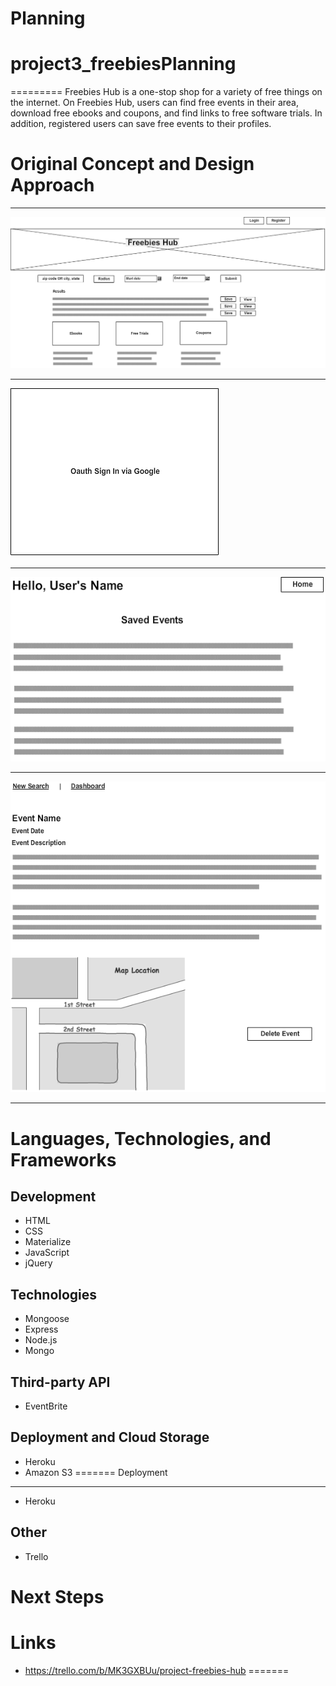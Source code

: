 Planning
=======
# project3_freebiesPlanning
=========
Freebies Hub is a one-stop shop for a variety of free things on the internet. On Freebies Hub, users can find free events in their area, download free ebooks and coupons, and find links to free software trials. In addition, registered users can save free events to their profiles.



Original Concept and Design Approach
====================================
___
![Freebies Wireframe 1](./Freebies_Wireframe_1.png)
___
![Freebies Wireframe 1](./Freebies_Wireframe_2.png)
___
![Freebies Wireframe 1](./Freebies_Wireframe_3.png)
___
![Freebies Wireframe 1](./Freebies_Wireframe_4.png)
___


Languages, Technologies, and Frameworks
======================================
Development
------------

* HTML
* CSS
* Materialize
* JavaScript
* jQuery

Technologies
------------
* Mongoose
* Express
* Node.js
* Mongo


Third-party API
----------------
* EventBrite

Deployment and Cloud Storage
----------
* Heroku
* Amazon S3
=======
Deployment
----------
* Heroku

Other
------
* Trello

Next Steps
===========

Links
===========
* https://trello.com/b/MK3GXBUu/project-freebies-hub
=======

